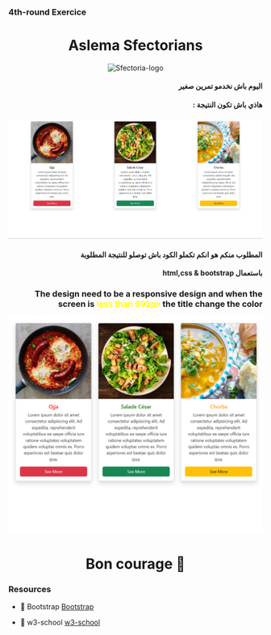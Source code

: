 ### 4th-round Exercice 

<h1 align="center">Aslema Sfectorians</h1>
<p align="center">
    <img width="200"  src="https://scontent.ftun1-2.fna.fbcdn.net/v/t39.30808-6/370366671_130325223486652_3420110632174271314_n.jpg?_nc_cat=103&ccb=1-7&_nc_sid=efb6e6&_nc_ohc=Go1XoAaJG_4AX-eZ5rX&_nc_ht=scontent.ftun1-2.fna&oh=00_AfAx5V1T_qtTiljuhudmJzIU6tT8GkRpWUAO5nE-dCc1eQ&oe=658D5EB7" alt="Sfectoria-logo">
</p>
<p >
    <h4 align="right"> اليوم باش نخدمو تمرين صغير</h4>
    <h4 align="right" >    : هاذي باش تكون النتيجة </h4>
    <p align="center"><img width="800"  src="./assets/result/result-wide-screen.png" alt="result"></p>  
</p>

<h4 align="right">المطلوب منكم هو انكم تكملو الكود باش توصلو للنتيجة المطلوبة 
  </h4>
<h4 align="right">
html,css & bootstrap باستعمال 
  </h4>
<h3 align="right">
The design need to be a responsive design and when the screen is  <strong style="color:yellow">less than 992px</strong> the title change the color 
  </h3>

  <p align="center">
    <img width="800"  src="./assets/result/result-max-width-992px.png" alt="Sfectoria-logo">
</p>



<h1 align="center">Bon courage 🥳 </h1>


### Resources

- 🔭 Bootstrap [Bootstrap](https://getbootstrap.com/docs/4.0/components/card/)

- 📝 w3-school [w3-school](https://www.w3schools.com/)

